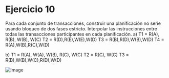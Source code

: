 # Ejercicio 10
Para cada conjunto de transacciones, construir una planificación no serie usando bloqueo de dos fases
estricto. Interpolar las instrucciones entre todas las transacciones participantes en cada planificación.
a) T1 = R(A), R(B), W(B), W(C)
T2 = R(D),R(E),W(E),W(D)
T3 = R(B),R(D),W(B),W(D)
T4 = R(A),W(B),R(C),W(D)

b) T1 = R(A), W(A), W(B), R(C), W(C)
T2 = R(C), W(C)
T3 = R(B),W(B),W(C),R(D),W(D)

![image](https://github.com/user-attachments/assets/825a5287-6e60-4ad9-922e-cd55ee35bd43)
